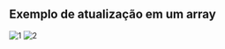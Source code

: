 ## Exemplo de atualização em um array


![1](https://user-images.githubusercontent.com/63211449/114286812-73686680-9a38-11eb-86c9-8579035fe5fe.png)
![2](https://user-images.githubusercontent.com/63211449/114286813-7400fd00-9a38-11eb-92bb-ee58fca801d4.png)

